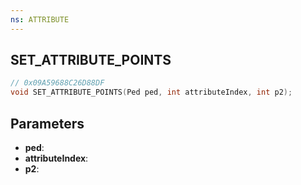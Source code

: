 ```yaml
---
ns: ATTRIBUTE
---
```

## SET_ATTRIBUTE_POINTS

```c
// 0x09A59688C26D88DF
void SET_ATTRIBUTE_POINTS(Ped ped, int attributeIndex, int p2);
```

## Parameters
* **ped**:
* **attributeIndex**:
* **p2**:
